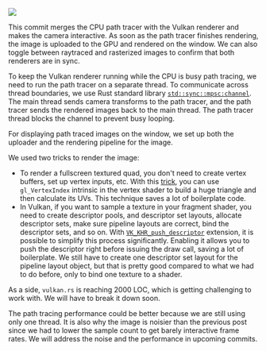 <info
    title="Interactive CPU path tracer"
    link="interactive-cpu-path-tracer"
    date="2023-01-12"
    commit="956e4bf6a4fdb2db5ea790acac1227c0297e58ac"
/>

![](media/interactive-cpu-path-tracer/title.apng)

This commit merges the CPU path tracer with the Vulkan renderer and makes the
camera interactive. As soon as the path tracer finishes rendering, the image is
uploaded to the GPU and rendered on the window. We can also toggle between
raytraced and rasterized images to confirm that both renderers are in sync.

To keep the Vulkan renderer running while the CPU is busy path tracing, we need
to run the path tracer on a separate thread. To communicate across thread
boundaries, we use Rust standard library [`std::sync::mpsc:channel`][mpsc-rust].
The main thread sends camera transforms to the path tracer, and the path tracer
sends the rendered images back to the main thread. The path tracer thread blocks
the channel to prevent busy looping.

For displaying path traced images on the window, we set up both the uploader and
the rendering pipeline for the image.

We used two tricks to render the image:

- To render a fullscreen textured quad, you don't need to create vertex buffers,
  set up vertex inputs, etc. With this [trick][quad-tutorial], you can use
  `gl_VertexIndex` intrinsic in the vertex shader to build a huge triangle and
  then calculate its UVs. This technique saves a lot of boilerplate code.
- In Vulkan, if you want to sample a texture in your fragment shader, you need
  to create descriptor pools, and descriptor set layouts, allocate descriptor
  sets, make sure pipeline layouts are correct, bind the descriptor sets, and so
  on. With [`VK_KHR_push_descriptor`][push-desc-ext] extension, it is possible
  to simplify this process significantly. Enabling it allows you to push the
  descriptor right before issuing the draw call, saving a lot of boilerplate. We
  still have to create one descriptor set layout for the pipeline layout object,
  but that is pretty good compared to what we had to do before, only to bind one
  texture to a shader.

As a side, `vulkan.rs` is reaching 2000 LOC, which is getting challenging to
work with. We will have to break it down soon.

The path tracing performance could be better because we are still using only one
thread. It is also why the image is noisier than the previous post since we had
to lower the sample count to get barely interactive frame rates. We will address
the noise and the performance in upcoming commits.

[mpsc-rust]: https://doc.rust-lang.org/std/sync/mpsc/index.html
[vk-tutorial]: https://vulkan-tutorial.com/Texture_mapping/Images
[quad-tutorial]: https://www.saschawillems.de/blog/2016/08/13/vulkan-tutorial-on-rendering-a-fullscreen-quad-without-buffers/
[push-desc-ext]: https://registry.khronos.org/vulkan/specs/1.3-extensions/html/vkspec.html#VK_KHR_push_descriptor
